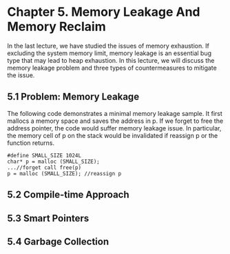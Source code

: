 # Chapter 5. Memory Leakage And Memory Reclaim
In the last lecture, we have studied the issues of memory exhaustion. 
If excluding the system memory limit, memory leakage is an essential bug type that may lead to heap exhaustion.
In this lecture, we will discuss the memory leakage problem and three types of countermeasures to mitigate the issue.

## 5.1 Problem: Memory Leakage
The following code demonstrates a minimal memory leakage sample. It first mallocs a memory space and saves the address in p. If we forget to free the address pointer, the code would suffer memory leakage issue. In particular, the memory cell of p on the stack would be invalidated if reassign p or the function returns.

```
#define SMALL_SIZE 1024L
char* p = malloc (SMALL_SIZE);
...//forget call free(p)
p = malloc (SMALL_SIZE); //reassign p
```

## 5.2 Compile-time Approach


## 5.3 Smart Pointers

## 5.4 Garbage Collection
